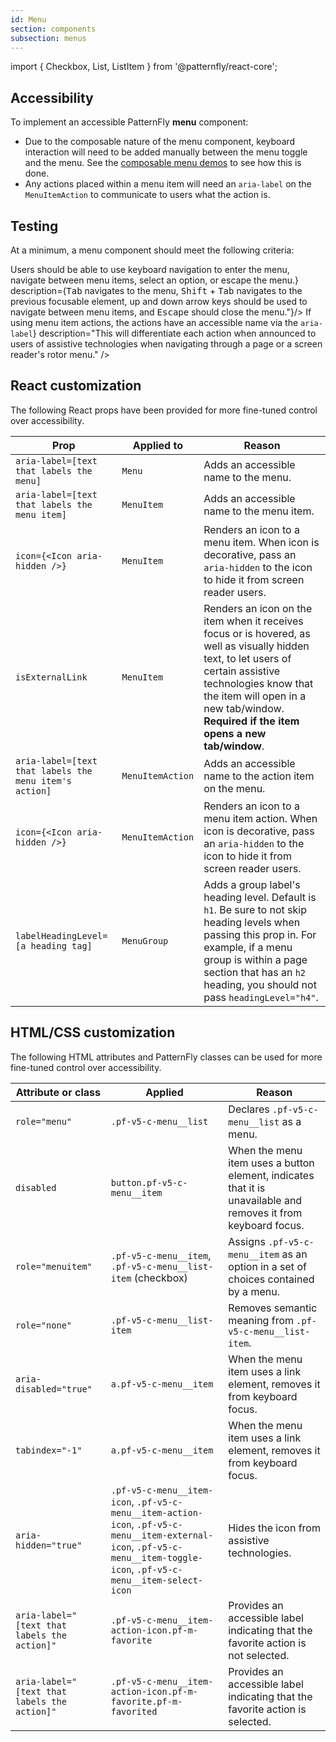 ```yaml
---
id: Menu
section: components
subsection: menus
---
```


import { Checkbox, List, ListItem } from '@patternfly/react-core';


## Accessibility

To implement an accessible PatternFly **menu** component:
- Due to the composable nature of the menu component, keyboard interaction will need to be added manually between the menu toggle and the menu. See the [composable menu demos](https://www.patternfly.org/v4/demos/composable-menu) to see how this is done.
- Any actions placed within a menu item will need an `aria-label` on the `MenuItemAction` to communicate to users what the action is.


## Testing

At a minimum, a menu component should meet the following criteria:

<List isPlain>
  <ListItem>
    <Checkbox id="menu-a11y-checkbox-1" label={<span>Users should be able to use keyboard navigation to enter the menu, navigate between menu items, select an option, or escape the menu.</span>} description={<span><kbd>Tab</kbd> navigates to the menu, <kbd>Shift</kbd> + <kbd>Tab</kbd> navigates to the previous focusable element, up and down arrow keys should be used to navigate between menu items, and <kbd>Escape</kbd> should close the menu."</span>}/>
  </ListItem>
  <ListItem>
    <Checkbox id="menu-a11y-checkbox-2" label={<span>If using menu item actions, the actions have an accessible name via the <code className="ws-code">aria-label</code></span>} description="This will differentiate each action when announced to users of assistive technologies when navigating through a page or a screen reader's rotor menu." />
  </ListItem>
</List>


## React customization

The following React props have been provided for more fine-tuned control over accessibility.

| Prop | Applied to | Reason | 
|---|---|---|
| `aria-label=[text that labels the menu]` | `Menu` | Adds an accessible name to the menu. |
| `aria-label=[text that labels the menu item]` | `MenuItem` | Adds an accessible name to the menu item. |
| `icon={<Icon aria-hidden />}`  | `MenuItem` | Renders an icon to a menu item. When icon is decorative, pass an `aria-hidden` to the icon to hide it from screen reader users. |
| `isExternalLink` | `MenuItem` | Renders an icon on the item when it receives focus or is hovered, as well as visually hidden text, to let users of certain assistive technologies know that the item will open in a new tab/window. **Required if the item opens a new tab/window**. |
| `aria-label=[text that labels the menu item's action]` | `MenuItemAction` | Adds an accessible name to the action item on the menu. |
|`icon={<Icon aria-hidden />}` | `MenuItemAction` | Renders an icon to a menu item action. When icon is decorative, pass an `aria-hidden` to the icon to hide it from screen reader users. |
| `labelHeadingLevel=[a heading tag]` | `MenuGroup` | Adds a group label's heading level. Default is `h1`. Be sure to not skip heading levels when passing this prop in. For example, if a menu group is within a page section that has an `h2` heading, you should not pass `headingLevel="h4"`. |



## HTML/CSS customization


The following HTML attributes and PatternFly classes can be used for more fine-tuned control over accessibility.

| Attribute or class | Applied | Reason |
| -- | -- | -- |
| `role="menu"` | `.pf-v5-c-menu__list` | Declares `.pf-v5-c-menu__list` as a menu. |
| `disabled` | `button.pf-v5-c-menu__item` | When the menu item uses a button element, indicates that it is unavailable and removes it from keyboard focus. |
| `role="menuitem"` | `.pf-v5-c-menu__item`, `.pf-v5-c-menu__list-item` (checkbox) | Assigns `.pf-v5-c-menu__item` as an option in a set of choices contained by a menu. |
| `role="none"` | `.pf-v5-c-menu__list-item` | Removes semantic meaning from `.pf-v5-c-menu__list-item`. |
| `aria-disabled="true"` | `a.pf-v5-c-menu__item` | When the menu item uses a link element, removes it from keyboard focus. |
| `tabindex="-1"` | `a.pf-v5-c-menu__item` | When the menu item uses a link element, removes it from keyboard focus. |
| `aria-hidden="true"` | `.pf-v5-c-menu__item-icon`, `.pf-v5-c-menu__item-action-icon`, `.pf-v5-c-menu__item-external-icon`, `.pf-v5-c-menu__item-toggle-icon`, `.pf-v5-c-menu__item-select-icon` | Hides the icon from assistive technologies. |
| `aria-label="[text that labels the action]"` | `.pf-v5-c-menu__item-action-icon.pf-m-favorite` | Provides an accessible label indicating that the favorite action is not selected. |
| `aria-label="[text that labels the action]"` | `.pf-v5-c-menu__item-action-icon.pf-m-favorite.pf-m-favorited` | Provides an accessible label indicating that the favorite action is selected. |
